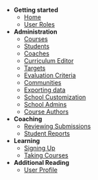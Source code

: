- **Getting started**
  - [Home](/)
  - [User Roles](/user_roles.md)
- **Administration**
  - [Courses](/courses.md)
  - [Students](/students.md)
  - [Coaches](/coaches.md)
  - [Curriculum Editor](/curriculum_editor.md)
  - [Targets](targets.md)
  - [Evaluation Criteria](evaluation_criteria.md)
  - [Communities](/communities.md)
  - [Exporting data](/exporting_data.md)
  - [School Customization](/school_customization.md)
  - [School Admins](/school_admins.md)
  - [Course Authors](/course_authors.md)
- **Coaching**
  - [Reviewing Submissions](/reviewing_submissions.md)
  - [Student Reports](/student_reports.md)
- **Learning**
  - [Signing Up](/signing_up.md)
  - [Taking Courses](/taking_courses.md)
- **Additional Reading**
  - [User Profile](/user_profile.md)
